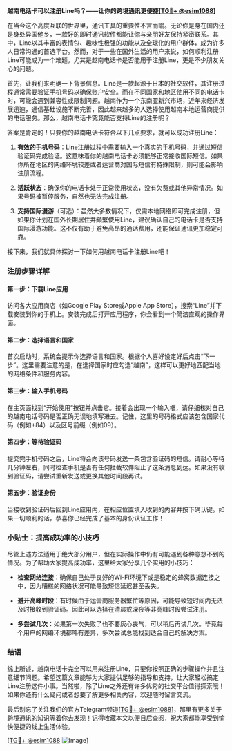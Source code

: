 **越南电话卡可以注册Line吗？——让你的跨境通讯更便捷[[TG💪+ @esim1088](https://t.me/s/esim1088)]**

在当今这个高度互联的世界里，通讯工具的重要性不言而喻。无论你是身在国内还是身处异国他乡，一款好的即时通讯软件都能让你与亲朋好友保持紧密联系。其中，Line以其丰富的表情包、趣味性极强的功能以及全球化的用户群体，成为许多人日常沟通的首选平台。然而，对于一些在国外生活的用户来说，如何顺利注册Line可能成为一个难题。尤其是越南电话卡是否能用于注册Line，更是不少朋友关心的问题。

首先，让我们来明确一下背景信息。Line是一款起源于日本的社交软件，其注册过程通常需要验证手机号码以确保账户安全。而在不同国家和地区使用不同的电话卡时，可能会遇到兼容性或限制问题。越南作为一个东南亚新兴市场，近年来经济发展迅速，通信基础设施不断完善，因此越来越多的人选择使用越南本地运营商提供的电话服务。那么，越南电话卡究竟能否支持Line的注册呢？

答案是肯定的！只要你的越南电话卡符合以下几点要求，就可以成功注册Line：

1. **有效的手机号码**：Line注册过程中需要输入一个真实的手机号码，并通过短信验证码完成验证。这意味着你的越南电话卡必须能够正常接收国际短信。如果你所在地区的网络环境较差或者运营商对国际短信有特殊限制，则可能会影响注册流程。

2. **活跃状态**：确保你的电话卡处于正常使用状态，没有欠费或其他异常情况。如果号码被暂停服务，自然也无法完成注册。

3. **支持国际漫游**（可选）：虽然大多数情况下，仅需本地网络即可完成注册，但如果你计划在国外长期居住并频繁使用Line，建议确认自己的电话卡是否支持国际漫游功能。这不仅有助于避免高昂的通话费用，还能保证通讯更加稳定可靠。

接下来，我们就具体探讨一下如何用越南电话卡注册Line吧！

### 注册步骤详解

#### 第一步：下载Line应用
访问各大应用商店（如Google Play Store或Apple App Store），搜索“Line”并下载安装到你的手机上。安装完成后打开应用程序，你会看到一个简洁直观的操作界面。

#### 第二步：选择语言和国家
首次启动时，系统会提示你选择语言和国家。根据个人喜好设定好后点击“下一步”。这里需要注意的是，在选择国家时应勾选“越南”，这样可以更好地匹配当地的网络条件和服务内容。

#### 第三步：输入手机号码
在主页面找到“开始使用”按钮并点击它。接着会出现一个输入框，请仔细核对自己的越南电话号码是否正确无误地填写进去。记住，这里的号码格式应该包含国家代码（例如+84）以及区号前缀（例如09）。

#### 第四步：等待验证码
提交完手机号码之后，Line将会向该号码发送一条包含验证码的短信。请耐心等待几分钟左右，同时检查手机是否有任何拦截软件阻止了这条消息到达。如果没有收到验证码，请尝试重新发送或更换其他时间段再试。

#### 第五步：验证身份
当接收到验证码后回到Line应用内，在相应位置填入收到的内容并按下确认键。如果一切顺利的话，恭喜你已经完成了基本的身份认证工作！

### 小贴士：提高成功率的小技巧

尽管上述方法适用于绝大部分用户，但在实际操作中仍有可能遇到各种意想不到的情况。为了帮助大家提高成功率，这里给大家分享几个实用的小技巧：

- **检查网络连接**：确保自己处于良好的Wi-Fi环境下或是稳定的蜂窝数据连接之中，因为糟糕的网络状况可能导致短信延迟甚至丢失。
  
- **避开高峰时段**：有时候由于运营商服务器繁忙等原因，可能导致短时间内无法及时接收到验证码。因此可以选择在清晨或深夜等非高峰时段尝试注册。

- **多尝试几次**：如果第一次失败了也不要灰心丧气，可以稍后再试几次。毕竟每个用户的网络环境都略有差异，多次尝试总能找到适合自己的解决方案。

### 结语

综上所述，越南电话卡完全可以用来注册Line，只要你按照正确的步骤操作并且注意细节问题。希望这篇文章能够为大家提供足够的指导和支持，让大家轻松搞定Line注册这件小事。当然啦，除了Line之外还有许多优秀的社交平台值得探索哦！如果你还有什么疑问或者想要了解更多相关内容，欢迎随时留言交流。

最后别忘了关注我们的官方Telegram频道[[TG💪+ @esim1088](https://t.me/s/esim1088)]，那里有更多关于跨境通讯的知识等着你去发现！记得收藏本文以便日后查阅，祝大家都能享受到愉快便捷的线上生活体验。

[[TG💪+ @esim1088](https://t.me/s/esim1088) ![Image](https://i.postimg.cc/4NQfJmqS/Snipaste-2025-05-13-00-14-12.png)]